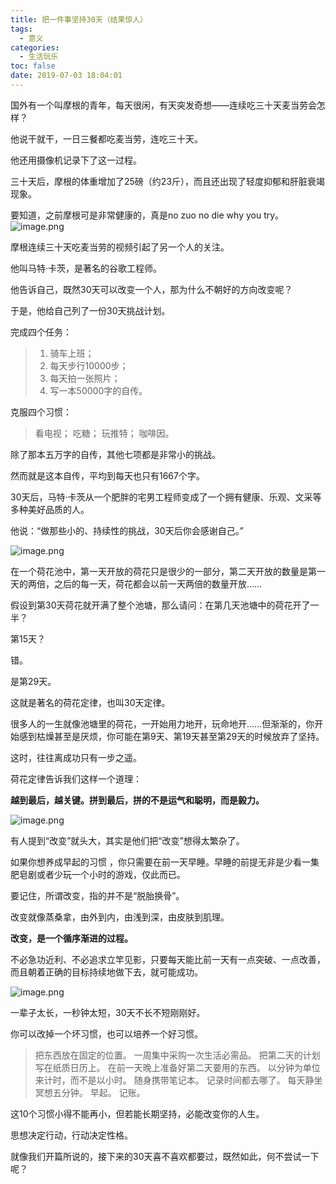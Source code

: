 ```yaml
---
title: 把一件事坚持30天（结果惊人）
tags:
  - 意义
categories:
  - 生活玩乐
toc: false
date: 2019-07-03 18:04:01
---
```


国外有一个叫摩根的青年，每天很闲，有天突发奇想——连续吃三十天麦当劳会怎样？

他说干就干，一日三餐都吃麦当劳，连吃三十天。

他还用摄像机记录下了这一过程。

三十天后，摩根的体重增加了25磅（约23斤），而且还出现了轻度抑郁和肝脏衰竭现象。

要知道，之前摩根可是非常健康的，真是no zuo no die why you try。
![image.png](http://blogimage.houjiyi.com/Ft3amoag_Tr0FYui86uwKoVg9rTU)

<!-- more -->

摩根连续三十天吃麦当劳的视频引起了另一个人的关注。

他叫马特·卡茨，是著名的谷歌工程师。

他告诉自己，既然30天可以改变一个人，那为什么不朝好的方向改变呢？

于是，他给自己列了一份30天挑战计划。

完成四个任务：

> 1. 骑车上班；
> 2. 每天步行10000步；
> 3. 每天拍一张照片；
> 4. 写一本50000字的自传。

克服四个习惯：

> 看电视；
> 吃糖；
> 玩推特；
> 咖啡因。

除了那本五万字的自传，其他七项都是非常小的挑战。

然而就是这本自传，平均到每天也只有1667个字。

30天后，马特·卡茨从一个肥胖的宅男工程师变成了一个拥有健康、乐观、文采等多种美好品质的人。

他说：“做那些小的、持续性的挑战，30天后你会感谢自己。”

![image.png](http://blogimage.houjiyi.com/FgqYApTUifzHCs_rIMtixIXbXDUT)

在一个荷花池中，第一天开放的荷花只是很少的一部分，第二天开放的数量是第一天的两倍，之后的每一天，荷花都会以前一天两倍的数量开放……

假设到第30天荷花就开满了整个池塘，那么请问：在第几天池塘中的荷花开了一半？

第15天？

错。

是第29天。

这就是著名的荷花定律，也叫30天定律。

很多人的一生就像池塘里的荷花，一开始用力地开，玩命地开......但渐渐的，你开始感到枯燥甚至是厌烦，你可能在第9天、第19天甚至第29天的时候放弃了坚持。

这时，往往离成功只有一步之遥。

荷花定律告诉我们这样一个道理：

**越到最后，越关键。拼到最后，拼的不是运气和聪明，而是毅力。**

![image.png](http://blogimage.houjiyi.com/Fo3DPi5lhIFI2ddWrynhP82dj0SO)

有人提到“改变”就头大，其实是他们把“改变”想得太繁杂了。

如果你想养成早起的习惯 ，你只需要在前一天早睡。早睡的前提无非是少看一集肥皂剧或者少玩一个小时的游戏，仅此而已。

要记住，所谓改变，指的并不是“脱胎换骨”。

改变就像蒸桑拿，由外到内，由浅到深，由皮肤到肌理。

**改变，是一个循序渐进的过程。**

不必急功近利、不必追求立竿见影，只要每天能比前一天有一点突破、一点改善，而且朝着正确的目标持续地做下去，就可能成功。

![image.png](http://blogimage.houjiyi.com/FgSb21PEgewQOHn2FNCwsp9y6Pof)

一辈子太长，一秒钟太短，30天不长不短刚刚好。

你可以改掉一个坏习惯，也可以培养一个好习惯。

> 把东西放在固定的位置。
> 一周集中采购一次生活必需品。
> 把第二天的计划写在纸质日历上。
> 在前一天晚上准备好第二天要用的东西。
> 以分钟为单位来计时，而不是以小时。
> 随身携带笔记本。
> 记录时间都去哪了。
> 每天静坐冥想五分钟。
> 早起。
> 记账。

这10个习惯小得不能再小，但若能长期坚持，必能改变你的人生。

思想决定行动，行动决定性格。

就像我们开篇所说的，接下来的30天喜不喜欢都要过，既然如此，何不尝试一下呢？
